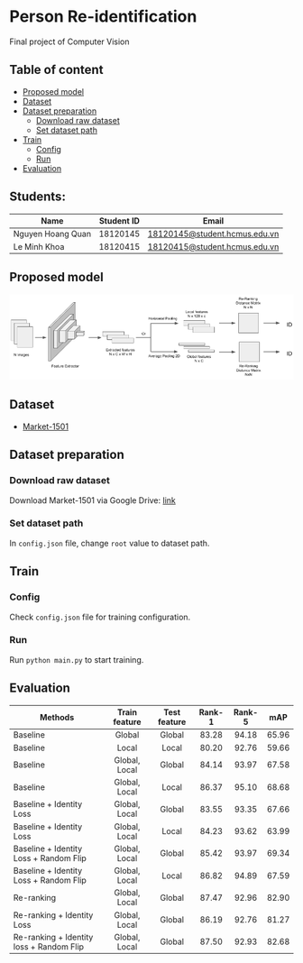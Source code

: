 # Person Re-identification
Final project of Computer Vision

## Table of content

- [Proposed model](#proposed-model)
- [Dataset](#dataset)
- [Dataset preparation](#dataset-preparation)
    - [Download raw dataset](#download-raw-dataset)
    - [Set dataset path](#set-dataset-path)
- [Train](#train)
    - [Config](#config)
    - [Run](#run)
- [Evaluation](#evaluation)

## Students:

| Name              | Student ID | Email                         |
|-------------------|------------|-------------------------------|
| Nguyen Hoang Quan | 18120145   | 18120145@student.hcmus.edu.vn |
| Le Minh Khoa      | 18120415   | 18120415@student.hcmus.edu.vn |

## Proposed model
![Proposed model](asset/architecture.png)
## Dataset
- [Market-1501](http://zheng-lab.cecs.anu.edu.au/Project/project_reid.html)

## Dataset preparation
### Download raw dataset
Download Market-1501 via Google Drive: [link](https://drive.google.com/file/d/0B8-rUzbwVRk0c054eEozWG9COHM/view?resourcekey=0-8nyl7K9_x37HlQm34MmrYQ)

### Set dataset path
In `config.json` file, change `root` value to dataset path.

## Train
### Config
Check `config.json` file for training configuration.

### Run
Run `python main.py` to start training.

## Evaluation

| Methods                                  | Train feature | Test feature | Rank-1 | Rank-5 |  mAP  |
|------------------------------------------|:-------------:|:------------:|:------:|:------:|:-----:|
| Baseline                                 |     Global    |    Global    |  83.28 |  94.18 | 65.96 |
| Baseline                                 |     Local     |     Local    |  80.20 |  92.76 | 59.66 |
| Baseline                                 | Global, Local |    Global    |  84.14 |  93.97 | 67.58 |
| Baseline                                 | Global, Local |     Local    |  86.37 |  95.10 | 68.68 |
| Baseline + Identity Loss                 | Global, Local |    Global    |  83.55 |  93.35 | 67.66 |
| Baseline + Identity Loss                 | Global, Local |     Local    |  84.23 |  93.62 | 63.99 |
| Baseline + Identity Loss + Random Flip   | Global, Local |    Global    |  85.42 |  93.97 | 69.34 |
| Baseline + Identity Loss + Random Flip   | Global, Local |     Local    |  86.82 |  94.89 | 67.59 |
| Re-ranking                               | Global, Local |    Global    |  87.47 |  92.96 | 82.90 |
| Re-ranking + Identity Loss               | Global, Local |    Global    |  86.19 |  92.76 | 81.27 |
| Re-ranking + Identity loss + Random Flip | Global, Local |    Global    |  87.50 |  92.93 | 82.68 |